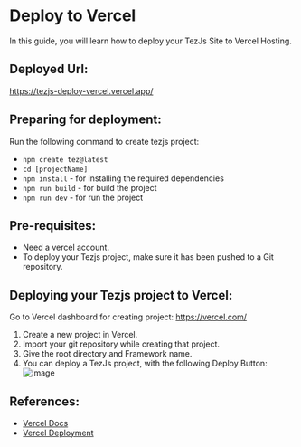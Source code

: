 # Deploy to Vercel
In this guide, you will learn how to deploy your TezJs Site to Vercel Hosting.

## Deployed Url:
https://tezjs-deploy-vercel.vercel.app/

## Preparing for deployment:
Run the following command to create tezjs project:
  - `npm create tez@latest`
  - `cd [projectName]`
  - `npm install` - for installing the required dependencies
  - `npm run build` - for build the project
  - `npm run dev` - for run the project

## Pre-requisites:
  - Need a vercel account.
  - To deploy your Tezjs project, make sure it has been pushed to a Git repository.

## Deploying your Tezjs project to Vercel:
  Go to Vercel dashboard for creating project: https://vercel.com/
1. Create a new project in Vercel.
2. Import your git repository while creating that project.
3. Give the root directory and Framework name.
4. You can deploy a TezJs project, with the following Deploy Button:
![image](https://user-images.githubusercontent.com/78401922/183408190-46829e89-ae6d-41fc-ac25-9366257908e3.png)


## References:
- [Vercel Docs](https://vercel.com/docs)
- [Vercel Deployment](https://vercel.com/guides/deploying-vuejs-to-vercel)
